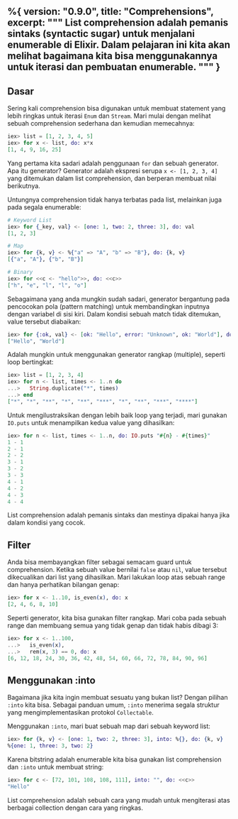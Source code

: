%{
  version: "0.9.0",
  title: "Comprehensions",
  excerpt: """
  List comprehension adalah pemanis sintaks (syntactic sugar) untuk menjalani enumerable di Elixir.  Dalam pelajaran ini kita akan melihat bagaimana kita bisa menggunakannya untuk iterasi dan pembuatan enumerable.
  """
}
---

## Dasar

Sering kali comprehension bisa digunakan untuk membuat statement yang lebih ringkas untuk iterasi `Enum` dan `Stream`.  Mari mulai dengan melihat sebuah comprehension sederhana dan kemudian memecahnya:

```elixir
iex> list = [1, 2, 3, 4, 5]
iex> for x <- list, do: x*x
[1, 4, 9, 16, 25]
```

Yang pertama kita sadari adalah penggunaan `for` dan sebuah generator.  Apa itu generator?  Generator adalah ekspresi serupa `x <- [1, 2, 3, 4]` yang ditemukan dalam list comprehension, dan berperan membuat nilai berikutnya.

Untungnya comprehension tidak hanya terbatas pada list, melainkan juga pada segala enumerable:

```elixir
# Keyword List
iex> for {_key, val} <- [one: 1, two: 2, three: 3], do: val
[1, 2, 3]

# Map
iex> for {k, v} <- %{"a" => "A", "b" => "B"}, do: {k, v}
[{"a", "A"}, {"b", "B"}]

# Binary
iex> for <<c <- "hello">>, do: <<c>>
["h", "e", "l", "l", "o"]
```

Sebagaimana yang anda mungkin sudah sadari, generator bergantung pada pencocokan pola (pattern matching) untuk membandingkan inputnya dengan variabel di sisi kiri.  Dalam kondisi sebuah match tidak ditemukan, value tersebut diabaikan:

```elixir
iex> for {:ok, val} <- [ok: "Hello", error: "Unknown", ok: "World"], do: val
["Hello", "World"]
```

Adalah mungkin untuk menggunakan generator rangkap (multiple), seperti loop bertingkat:

```elixir
iex> list = [1, 2, 3, 4]
iex> for n <- list, times <- 1..n do
...>   String.duplicate("*", times)
...> end
["*", "*", "**", "*", "**", "***", "*", "**", "***", "****"]
```

Untuk mengilustraksikan dengan lebih baik loop yang terjadi, mari gunakan `IO.puts` untuk menampilkan kedua value yang dihasilkan:

```elixir
iex> for n <- list, times <- 1..n, do: IO.puts "#{n} - #{times}"
1 - 1
2 - 1
2 - 2
3 - 1
3 - 2
3 - 3
4 - 1
4 - 2
4 - 3
4 - 4
```

List comprehension adalah pemanis sintaks dan mestinya dipakai hanya jika dalam kondisi yang cocok.

## Filter

Anda bisa membayangkan filter sebagai semacam guard untuk comprehension.  Ketika sebuah value bernilai `false` atau `nil`, value tersebut dikecualikan dari list yang dihasilkan.  Mari lakukan loop atas sebuah range dan hanya perhatikan bilangan genap:

```elixir
iex> for x <- 1..10, is_even(x), do: x
[2, 4, 6, 8, 10]
```

Seperti generator, kita bisa gunakan filter rangkap.  Mari coba pada sebuah range dan membuang semua yang tidak genap dan tidak habis dibagi 3:

```elixir
iex> for x <- 1..100,
...>   is_even(x),
...>   rem(x, 3) == 0, do: x
[6, 12, 18, 24, 30, 36, 42, 48, 54, 60, 66, 72, 78, 84, 90, 96]
```

## Menggunakan :into

Bagaimana jika kita ingin membuat sesuatu yang bukan list?  Dengan pilihan `:into` kita bisa.  Sebagai panduan umum, `:into` menerima segala struktur yang mengimplementasikan protokol `Collectable`.

Menggunakan `:into`, mari buat sebuah map dari sebuah keyword list:

```elixir
iex> for {k, v} <- [one: 1, two: 2, three: 3], into: %{}, do: {k, v}
%{one: 1, three: 3, two: 2}
```

Karena bitstring adalah enumerable kita bisa gunakan list comprehension dan `:into` untuk membuat string:

```elixir
iex> for c <- [72, 101, 108, 108, 111], into: "", do: <<c>>
"Hello"
```

List comprehension adalah sebuah cara yang mudah untuk mengiterasi atas berbagai collection dengan cara yang ringkas.
